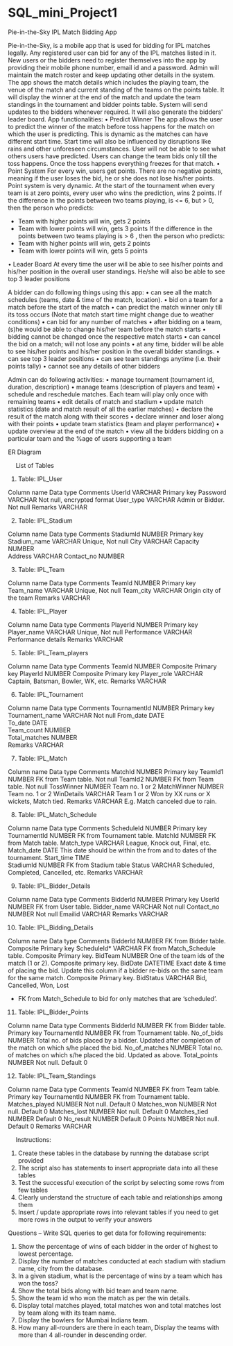 # SQL_mini_Project1


Pie-in-the-Sky
IPL Match Bidding App

Pie-in-the-Sky, is a mobile app that is used for bidding for IPL matches legally. Any registered user can bid for any of the IPL matches listed in it. New users or the bidders need to register themselves into the app by providing their mobile phone number, email id and a password. Admin will maintain the match roster and keep updating other details in the system.
The app shows the match details which includes the playing team, the venue of the match and current standing of the teams on the points table. It will display the winner at the end of the match and update the team standings in the tournament and bidder points table. System will send updates to the bidders whenever required. It will also generate the bidders' leader board.
App functionalities:
•	Predict Winner
The app allows the user to predict the winner of the match before toss happens for the match on which the user is predicting. This is dynamic as the matches can have different start time. Start time will also be influenced by disruptions like rains and other unforeseen circumstances. User will not be able to see what others users have predicted. Users can change the team bids only till the toss happens. Once the toss happens everything freezes for that match.
•	Point System
For every win, users get points. There are no negative points, meaning if the user loses the bid, he or she does not lose his/her points. Point system is very dynamic. 
At the start of the tournament when every team is at zero points, every user who wins the prediction, wins 2 points.
If the difference in the points between two teams playing, is <= 6, but > 0, then the person who predicts: 
-	Team with higher points will win, gets 2 points 
-	Team with lower points will win, gets 3 points
If the difference in the points between two teams playing is > 6 , then the person who predicts: 
-	Team with higher points will win, gets 2 points 
-	Team with lower points will win, gets 5 points

•	Leader Board
At every time the user will be able to see his/her points and his/her position in the overall user standings. He/she will also be able to see top 3 leader positions

A bidder can do following things using this app:
•	can see all the match schedules (teams, date & time of the match, location). 
•	bid on a team for a match before the start of the match 
•	can predict the match winner only till its toss occurs (Note that match start time might change due to weather conditions)
•	can bid for any number of matches
•	after bidding on a team, (s)he would be able to change his/her team before the match starts
•	bidding cannot be changed once the respective match starts
•	can cancel the bid on a match; will not lose any points
•	at any time, bidder will be able to see his/her points and his/her position in the overall bidder standings. 
•	can see top 3 leader positions
•	can see team standings anytime (i.e. their points tally)
•	cannot see any details of other bidders

Admin can do following activities:
•	manage tournament (tournament id, duration, description)
•	manage teams (description of players and team)
•	schedule and reschedule matches. Each team will play only once with remaining teams
•	edit details of match and stadium
•	update match statistics (date and match result of all the earlier matches)
•	declare the result of the match along with their scores
•	declare winner and loser along with their points
•	update team statistics (team and player performance)
•	update overview at the end of the match
•	view all the bidders bidding on a particular team and the %age of users supporting a team



ER Diagram

 

 
List of Tables


1.	Table: IPL_User

Column name	Data type	Comments
UserId	VARCHAR	Primary key
Password	VARCHAR	Not null, encrypted format
User_type	VARCHAR	Admin or Bidder. Not null
Remarks	VARCHAR	


2.	Table: IPL_Stadium

Column name	Data type	Comments
StadiumId	NUMBER	Primary key
Stadium_name	VARCHAR	Unique, Not null
City	VARCHAR	
Capacity	NUMBER	
Address	VARCHAR	
Contact_no	NUMBER	

3.	Table: IPL_Team

Column name	Data type	Comments
TeamId	NUMBER	Primary key
Team_name	VARCHAR	Unique, Not null
Team_city	VARCHAR	Origin city of the team
Remarks	VARCHAR	

4.	Table: IPL_Player

Column name	Data type	Comments
PlayerId	NUMBER	Primary key
Player_name	VARCHAR	Unique, Not null
Performance	VARCHAR	Performance details
Remarks	VARCHAR	

5.	Table: IPL_Team_players

Column name	Data type	Comments
TeamId	NUMBER	Composite Primary key
PlayerId	NUMBER	Composite Primary key
Player_role	VARCHAR	Captain, Batsman, Bowler, WK, etc.
Remarks	VARCHAR	


6.	Table: IPL_Tournament

Column name	Data type	Comments
TournamentId	NUMBER	Primary key
Tournament_name	VARCHAR	Not null
From_date	DATE	
To_date	DATE	
Team_count	NUMBER	
Total_matches	NUMBER	
Remarks	VARCHAR	

7.	Table: IPL_Match

Column name	Data type	Comments
MatchId	NUMBER	Primary key
TeamId1	NUMBER	FK from Team table. Not null
TeamId2	NUMBER	FK from Team table. Not null
TossWinner	NUMBER	Team no. 1 or 2
MatchWinner	NUMBER	Team no. 1 or 2
WinDetails	VARCHAR	Team 1 or 2 Won by XX runs or X wickets, Match tied.
Remarks	VARCHAR	E.g. Match canceled due to rain.
	

8.	Table: IPL_Match_Schedule

Column name	Data type	Comments
ScheduleId	NUMBER	Primary key
TournamentId	NUMBER	FK from Tournament table. 
MatchId	NUMBER	FK from Match table. 
Match_type	VARCHAR	League, Knock out, Final, etc.
Match_date	DATE	This date should be within the from and to dates of the tournament.
Start_time	TIME	
StadiumId	NUMBER	FK from Stadium table
Status	VARCHAR	Scheduled, Completed, Cancelled, etc.
Remarks	VARCHAR	

9.	Table: IPL_Bidder_Details

Column name	Data type	Comments
BidderId	NUMBER	Primary key
UserId	NUMBER	FK from User table.
Bidder_name	VARCHAR	Not null
Contact_no	NUMBER	Not null
Emailid	VARCHAR	
Remarks	VARCHAR	

10.	Table: IPL_Bidding_Details

Column name	Data type	Comments
BidderId	NUMBER	FK from Bidder table. Composite Primary key
ScheduleId*	VARCHAR	FK from Match_Schedule table. Composite Primary key.
BidTeam	NUMBER	One of the team ids of the match (1 or 2). Composite primary key.
BidDate	DATETIME	Exact date & time of placing the bid. Update this column if a bidder re-bids on the same team for the same match. Composite Primary key.
BidStatus	VARCHAR	Bid, Cancelled, Won, Lost
* FK from Match_Schedule to bid for only matches that are ‘scheduled’.
 
11.	Table: IPL_Bidder_Points

Column name	Data type	Comments
BidderId	NUMBER	FK from Bidder table. Primary key
TournamentId	NUMBER	FK from Tournament table. 
No_of_bids	NUMBER	Total no. of bids placed by a bidder. Updated after completion of the match on which s/he placed the bid.
No_of_matches	NUMBER	Total no. of matches on which s/he placed the bid. Updated as above.
Total_points	NUMBER	Not null. Default 0

12.	Table: IPL_Team_Standings

Column name	Data type	Comments
TeamId	NUMBER	FK from Team table. Primary key
TournamentId	NUMBER	FK from Tournament table. 
Matches_played	NUMBER	Not null. Default 0
Matches_won	NUMBER	Not null. Default 0
Matches_lost	NUMBER	Not null. Default 0
Matches_tied	NUMBER	Default 0
No_result	NUMBER	Default 0
Points	NUMBER	Not null. Default 0
Remarks	VARCHAR	

 
Instructions:

1.	Create these tables in the database by running the database script provided
2.	The script also has statements to insert appropriate data into all these tables
3.	Test the successful execution of the script by selecting some rows from few tables
4.	Clearly understand the structure of each table and relationships among them
5.	Insert / update appropriate rows into relevant tables if you need to get more rows in the output to verify your answers

Questions – Write SQL queries to get data for following requirements:

1.	Show the percentage of wins of each bidder in the order of highest to lowest percentage.
2.	Display the number of matches conducted at each stadium with stadium name, city from the database.
3.	In a given stadium, what is the percentage of wins by a team which has won the toss?
4.	Show the total bids along with bid team and team name.
5.	Show the team id who won the match as per the win details.
6.	Display total matches played, total matches won and total matches lost by team along with its team name.
7.	Display the bowlers for Mumbai Indians team.
8.	How many all-rounders are there in each team, Display the teams with more than 4 
all-rounder in descending order.

